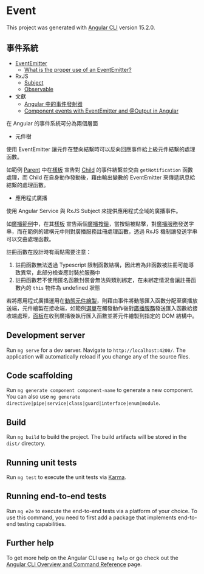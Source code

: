 # Event

This project was generated with [Angular CLI](https://github.com/angular/angular-cli) version 15.2.0.

## 事件系統

+ [EventEmitter](https://angular.io/api/core/EventEmitter)
  - [What is the proper use of an EventEmitter?](https://stackoverflow.com/questions/36076700)
+ RxJS
  - [Subject](https://rxjs.dev/guide/subject)
  - [Observable](https://rxjs.dev/guide/observable)
+ 文獻
  - [Angular 中的事件發射器](https://www.delftstack.com/zh-tw/howto/angular/eventemitter-in-angular/)
  - [Component events with EventEmitter and @​Output in Angular](https://ultimatecourses.com/blog/component-events-event-emitter-output-angular-2)

在 Angular 的事件系統可分為兩個層面

+ 元件樹

使用 EventEmitter 讓元件在雙向結繫時可以反向回應事件給上級元件結繫的處理函數。

如範例 [Parent](./src/app/parent/parent.component.ts) 中在[樣板](./src/app/parent/parent.component.html) 宣告對 [Child](./src/app/child/child.component.ts) 的事件結繫並交由 ```getNotification``` 函數處理，而 Child 在自身動作發動後，藉由輸出變數的 EventEmitter 來傳遞訊息給結繫的處理函數。

+ 應用程式廣播

使用 Angular Service 與 RxJS Subject 來提供應用程式全域的廣播事件。

如[廣播範例](./src/app/bcdemo/bcdemo.component.ts)中，在其[樣板](./src/app/bcdemo/bcdemo.component.html) 宣告兩個[廣播按鈕](./src/app/bcbtn/bcbtn.component.ts)，當按鈕被點擊，對[廣播服務](./src/app/boardcast-a.service.ts)發送字串，而在範例的建構元中則對廣播服務註冊處理函數，透過 RxJS 機制讓發送字串可以交由處理函數。

註冊函數在設計時有兩點需要注意：

1. 註冊函數無法透過 Typescript 限制函數結構，因此若為非函數被註冊可能導致異常，此部分檢查應封裝於服務中
2. 註冊函數若不使用匿名函數封裝會無法與類別綁定，在未綁定情況會讓註冊函數內的 ```this``` 物件為 undefined 狀態

若將應用程式廣播運用在[動態元件繪製](../component-dynamic-loader/README.md)，則藉由事件將動態匯入函數分配至廣播放送端，元件繪製在接收端，如範例[選單](./src/app/lazy-menu/lazy-menu.component.ts)在觸發動作後對[廣播服務](./src/app/boardcast-b.service.ts)發送匯入函數給接收端處理，[面板](./src/app/lazy-panel/lazy-panel.component.ts)在收到廣播後執行匯入函數並將元件繪製到指定的 DOM 結構中。

## Development server

Run `ng serve` for a dev server. Navigate to `http://localhost:4200/`. The application will automatically reload if you change any of the source files.

## Code scaffolding

Run `ng generate component component-name` to generate a new component. You can also use `ng generate directive|pipe|service|class|guard|interface|enum|module`.

## Build

Run `ng build` to build the project. The build artifacts will be stored in the `dist/` directory.

## Running unit tests

Run `ng test` to execute the unit tests via [Karma](https://karma-runner.github.io).

## Running end-to-end tests

Run `ng e2e` to execute the end-to-end tests via a platform of your choice. To use this command, you need to first add a package that implements end-to-end testing capabilities.

## Further help

To get more help on the Angular CLI use `ng help` or go check out the [Angular CLI Overview and Command Reference](https://angular.io/cli) page.
